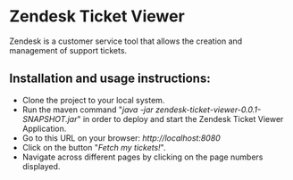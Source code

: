 # Zendesk Ticket Viewer
Zendesk is a customer service tool that allows the creation and management of support tickets.

## Installation and usage instructions: ##
* Clone the project to your local system.
* Run the maven command "_java -jar zendesk-ticket-viewer-0.0.1-SNAPSHOT.jar_" in order to deploy and start the Zendesk Ticket Viewer Application.
* Go to this URL on your browser:
_http://localhost:8080_
* Click on the button "_Fetch my tickets!_".
* Navigate across different pages by clicking on the page numbers displayed.
